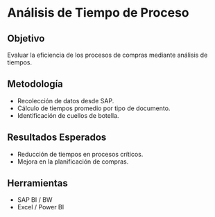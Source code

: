 # Análisis de Tiempo de Proceso

## Objetivo
Evaluar la eficiencia de los procesos de compras mediante análisis de tiempos.

## Metodología
- Recolección de datos desde SAP.
- Cálculo de tiempos promedio por tipo de documento.
- Identificación de cuellos de botella.

## Resultados Esperados
- Reducción de tiempos en procesos críticos.
- Mejora en la planificación de compras.

## Herramientas
- SAP BI / BW
- Excel / Power BI
